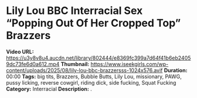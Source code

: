 # Lily Lou BBC Interracial Sex “Popping Out Of Her Cropped Top” Brazzers

**Video URL:** https://u3y8v8u4.aucdn.net/library/802444/e8369fc399a7d64f41b6eb24059dc73fe6d0a612.mp4
**Thumbnail:** https://www.iseekgirls.com/wp-content/uploads/2025/08/lily-lou-bbc-brazzersss-1024x576.avif
**Duration:** 00:00
**Tags:** big tits, Brazzers, Bubble Butts, Lily Lou, missionary, PAWG, pussy licking, reverse cowgirl, riding dick, side fucking, Squat Fucking
**Category:** Interracial 
**Description:** .